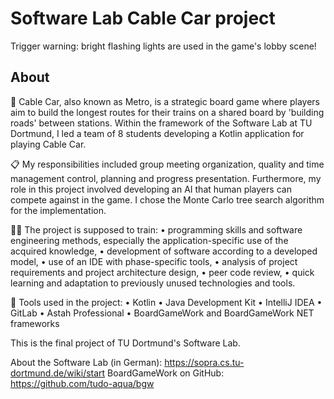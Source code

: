 # Software Lab Cable Car project

Trigger warning: bright flashing lights are used in the game's lobby scene!

## About

🚗 Cable Car, also known as Metro, is a strategic board game where players aim to build the longest routes for their trains on a shared board by 'building roads' between stations. Within the framework of the Software Lab at TU Dortmund, I led a team of 8 students developing a Kotlin application for playing Cable Car.

📋 My responsibilities included group meeting organization, quality and time management control, planning and progress presentation. Furthermore, my role in this project involved developing an AI that human players can compete against in the game. I chose the Monte Carlo tree search algorithm for the implementation.

🏋️‍♀️ The project is supposed to train:
• programming skills and software engineering methods, especially the application-specific use of the acquired knowledge,
• development of software according to a developed model,
• use of an IDE with phase-specific tools,
• analysis of project requirements and project architecture design,
• peer code review,
• quick learning and adaptation to previously unused technologies and tools.

🔧 Tools used in the project:
• Kotlin
• Java Development Kit
• IntelliJ IDEA
• GitLab
• Astah Professional
• BoardGameWork and BoardGameWork NET frameworks

This is the final project of TU Dortmund's Software Lab.

About the Software Lab (in German): https://sopra.cs.tu-dortmund.de/wiki/start
BoardGameWork on GitHub: https://github.com/tudo-aqua/bgw
